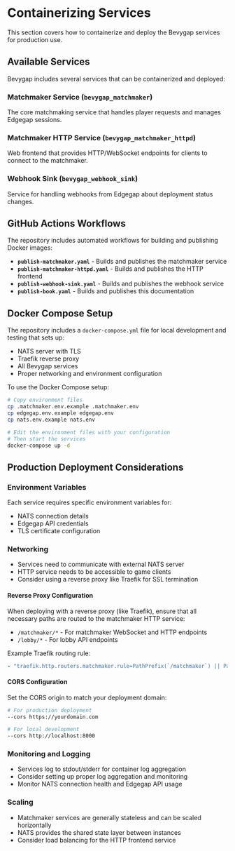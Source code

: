 # Containerizing Services

This section covers how to containerize and deploy the Bevygap services for production use.

## Available Services

Bevygap includes several services that can be containerized and deployed:

### Matchmaker Service (`bevygap_matchmaker`)
The core matchmaking service that handles player requests and manages Edgegap sessions.

### Matchmaker HTTP Service (`bevygap_matchmaker_httpd`)  
Web frontend that provides HTTP/WebSocket endpoints for clients to connect to the matchmaker.

### Webhook Sink (`bevygap_webhook_sink`)
Service for handling webhooks from Edgegap about deployment status changes.

## GitHub Actions Workflows

The repository includes automated workflows for building and publishing Docker images:

- **`publish-matchmaker.yaml`** - Builds and publishes the matchmaker service
- **`publish-matchmaker-httpd.yaml`** - Builds and publishes the HTTP frontend  
- **`publish-webhook-sink.yaml`** - Builds and publishes the webhook service
- **`publish-book.yaml`** - Builds and publishes this documentation

## Docker Compose Setup

The repository includes a `docker-compose.yml` file for local development and testing that sets up:

- NATS server with TLS
- Traefik reverse proxy
- All Bevygap services
- Proper networking and environment configuration

To use the Docker Compose setup:

```bash
# Copy environment files
cp .matchmaker.env.example .matchmaker.env
cp edgegap.env.example edgegap.env
cp nats.env.example nats.env

# Edit the environment files with your configuration
# Then start the services
docker-compose up -d
```

## Production Deployment Considerations

### Environment Variables
Each service requires specific environment variables for:
- NATS connection details
- Edgegap API credentials  
- TLS certificate configuration

### Networking
- Services need to communicate with external NATS server
- HTTP service needs to be accessible to game clients
- Consider using a reverse proxy like Traefik for SSL termination

#### Reverse Proxy Configuration
When deploying with a reverse proxy (like Traefik), ensure that all necessary paths are routed to the matchmaker HTTP service:
- `/matchmaker/*` - For matchmaker WebSocket and HTTP endpoints
- `/lobby/*` - For lobby API endpoints

Example Traefik routing rule:
```yaml
- "traefik.http.routers.matchmaker.rule=PathPrefix(`/matchmaker`) || PathPrefix(`/lobby`)"
```

#### CORS Configuration
Set the CORS origin to match your deployment domain:
```bash
# For production deployment
--cors https://yourdomain.com

# For local development  
--cors http://localhost:8000
```

### Monitoring and Logging
- Services log to stdout/stderr for container log aggregation
- Consider setting up proper log aggregation and monitoring
- Monitor NATS connection health and Edgegap API usage

### Scaling
- Matchmaker services are generally stateless and can be scaled horizontally
- NATS provides the shared state layer between instances
- Consider load balancing for the HTTP frontend service